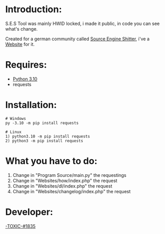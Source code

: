 # Introduction:
S.E.S Tool was mainly HWID locked, i made it public, in code you can see what's change.

Created for a german community called [Source Engine Shitter](https://discord.gg/6MTF772zpu/), i've a [Website](https://gtav-online-community.com/ses/) for it.
# Requires:
* [Python 3.10](https://python.org/downloads/)
* requests
# Installation:
```
# Windows
py -3.10 -m pip install requests

# Linux
1) python3.10 -m pip install requests
2) python3 -m pip install requests
```
# What you have to do:
1. Change in "Program Source/main.py" the requestings
2. Change in "Websites/how/index.php" the request
3. Change in "Websites/dl/index.php" the request
4. Change in "Websites/changelog/index.php" the request
# Developer:
[-TOXIC-#1835](https://gtav-online-community.com/toxic/)
